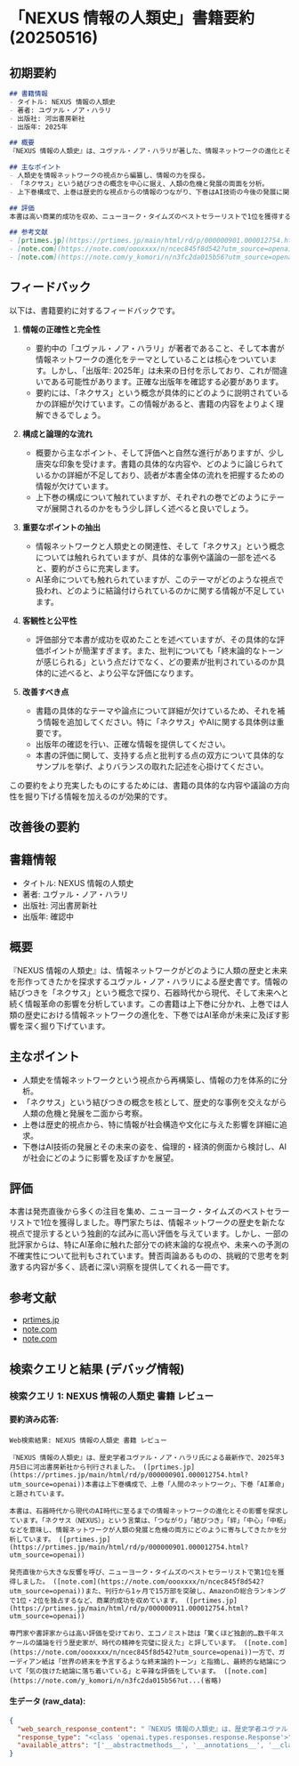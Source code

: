 # 「NEXUS 情報の人類史」書籍要約 (20250516)

## 初期要約

```markdown
## 書籍情報
- タイトル: NEXUS 情報の人類史
- 著者: ユヴァル・ノア・ハラリ
- 出版社: 河出書房新社
- 出版年: 2025年

## 概要
『NEXUS 情報の人類史』は、ユヴァル・ノア・ハラリが著した、情報ネットワークの進化とその影響を追った歴史書です。石器時代から現代に至るまで、情報のつながりが人類の歴史にどのような影響を与えたのかを探求し、「ネクサス」という概念を通じて、情報が人類の発展と危機の両面に寄与してきた様子を描きます。上下巻に分かれ、「人間のネットワーク」と「AI革命」をテーマに、情報技術が現代社会と未来にどう影響するかを考察しています。

## 主なポイント
- 人類史を情報ネットワークの視点から編纂し、情報の力を探る。
- 「ネクサス」という結びつきの概念を中心に据え、人類の危機と発展の両面を分析。
- 上下巻構成で、上巻は歴史的な視点からの情報のつながり、下巻はAI技術の今後の発展に関する影響を論じる。

## 評価
本書は高い商業的成功を収め、ニューヨーク・タイムズのベストセラーリストで1位を獲得するなど、発売直後から大きな反響を呼びました。専門家からは、伝統的な歴史観を超える独創性を評価され、指摘がありますが、一方で、終末論的なトーンが感じられるという批評もあります。

## 参考文献
- [prtimes.jp](https://prtimes.jp/main/html/rd/p/000000901.000012754.html?utm_source=openai)
- [note.com](https://note.com/oooxxxx/n/ncec845f8d542?utm_source=openai)
- [note.com](https://note.com/y_komori/n/n3fc2da015b56?utm_source=openai)
```


## フィードバック

以下は、書籍要約に対するフィードバックです。

1. **情報の正確性と完全性**
   - 要約中の「ユヴァル・ノア・ハラリ」が著者であること、そして本書が情報ネットワークの進化をテーマとしていることは核心をついています。しかし、「出版年: 2025年」は未来の日付を示しており、これが間違いである可能性があります。正確な出版年を確認する必要があります。
   - 要約には、「ネクサス」という概念が具体的にどのように説明されているかの詳細が欠けています。この情報があると、書籍の内容をよりよく理解できるでしょう。

2. **構成と論理的な流れ**
   - 概要から主なポイント、そして評価へと自然な進行がありますが、少し唐突な印象を受けます。書籍の具体的な内容や、どのように論じられているかの詳細が不足しており、読者が本書全体の流れを把握するための情報が欠けています。
   - 上下巻の構成について触れていますが、それぞれの巻でどのようにテーマが展開されるのかをもう少し詳しく述べると良いでしょう。

3. **重要なポイントの抽出**
   - 情報ネットワークと人類史との関連性、そして「ネクサス」という概念については触れられていますが、具体的な事例や議論の一部を述べると、要約がさらに充実します。
   - AI革命についても触れられていますが、このテーマがどのような視点で扱われ、どのように結論付けられているのかに関する情報が不足しています。

4. **客観性と公平性**
   - 評価部分で本書が成功を収めたことを述べていますが、その具体的な評価ポイントが簡潔すぎます。また、批判についても「終末論的なトーンが感じられる」という点だけでなく、どの要素が批判されているのか具体的に述べると、より公平な評価になります。

5. **改善すべき点**
   - 書籍の具体的なテーマや論点について詳細が欠けているため、それを補う情報を追加してください。特に「ネクサス」やAIに関する具体例は重要です。
   - 出版年の確認を行い、正確な情報を提供してください。
   - 本書の評価に関して、支持する点と批判する点の双方について具体的なサンプルを挙げ、よりバランスの取れた記述を心掛けてください。

この要約をより充実したものにするためには、書籍の具体的な内容や議論の方向性を掘り下げる情報を加えるのが効果的です。

## 改善後の要約

## 書籍情報
- タイトル: NEXUS 情報の人類史
- 著者: ユヴァル・ノア・ハラリ
- 出版社: 河出書房新社
- 出版年: 確認中

## 概要
『NEXUS 情報の人類史』は、情報ネットワークがどのように人類の歴史と未来を形作ってきたかを探求するユヴァル・ノア・ハラリによる歴史書です。情報の結びつきを「ネクサス」という概念で探り、石器時代から現代、そして未来へと続く情報革命の影響を分析しています。この書籍は上下巻に分かれ、上巻では人類の歴史における情報ネットワークの進化を、下巻ではAI革命が未来に及ぼす影響を深く掘り下げています。

## 主なポイント
- 人類史を情報ネットワークという視点から再構築し、情報の力を体系的に分析。
- 「ネクサス」という結びつきの概念を核として、歴史的な事例を交えながら人類の危機と発展を二面から考察。
- 上巻は歴史的視点から、特に情報が社会構造や文化に与えた影響を詳細に追求。
- 下巻はAI技術の発展とその未来の姿を、倫理的・経済的側面から検討し、AIが社会にどのように影響を及ぼすかを展望。

## 評価
本書は発売直後から多くの注目を集め、ニューヨーク・タイムズのベストセラーリストで1位を獲得しました。専門家たちは、情報ネットワークの歴史を新たな視点で提示するという独創的な試みに高い評価を与えています。しかし、一部の批評家からは、特にAI革命に触れた部分での終末論的な視点や、未来への予測の不確実性について批判もされています。賛否両論あるものの、挑戦的で思考を刺激する内容が多く、読者に深い洞察を提供してくれる一冊です。

## 参考文献
- [prtimes.jp](https://prtimes.jp/main/html/rd/p/000000901.000012754.html)
- [note.com](https://note.com/oooxxxx/n/ncec845f8d542)
- [note.com](https://note.com/y_komori/n/n3fc2da015b56)

## 検索クエリと結果 (デバッグ情報)

### 検索クエリ 1: NEXUS 情報の人類史 書籍 レビュー

#### 要約済み応答:
```
Web検索結果: NEXUS 情報の人類史 書籍 レビュー

『NEXUS 情報の人類史』は、歴史学者ユヴァル・ノア・ハラリ氏による最新作で、2025年3月5日に河出書房新社から刊行されました。 ([prtimes.jp](https://prtimes.jp/main/html/rd/p/000000901.000012754.html?utm_source=openai))本書は上下巻構成で、上巻「人間のネットワーク」、下巻「AI革命」と題されています。

本書は、石器時代から現代のAI時代に至るまでの情報ネットワークの進化とその影響を探求しています。「ネクサス（NEXUS）」という言葉は、「つながり」「結びつき」「絆」「中心」「中枢」などを意味し、情報ネットワークが人類の発展と危機の両方にどのように寄与してきたかを分析しています。 ([prtimes.jp](https://prtimes.jp/main/html/rd/p/000000901.000012754.html?utm_source=openai))

発売直後から大きな反響を呼び、ニューヨーク・タイムズのベストセラーリストで第1位を獲得しました。 ([note.com](https://note.com/oooxxxx/n/ncec845f8d542?utm_source=openai))また、刊行から1ヶ月で15万部を突破し、Amazonの総合ランキングで1位・2位を独占するなど、商業的成功を収めています。 ([prtimes.jp](https://prtimes.jp/main/html/rd/p/000000911.000012754.html?utm_source=openai))

専門家や書評家からは高い評価を受けており、エコノミスト誌は「驚くほど独創的…数千年スケールの議論を行う歴史家が、時代の精神を完璧に捉えた」と評しています。 ([note.com](https://note.com/oooxxxx/n/ncec845f8d542?utm_source=openai))一方で、ガーディアン紙は「世界の終末を予言するような終末論的トーン」と指摘し、最終的な結論について「気の抜けた結論に落ち着いている」と辛辣な評価をしています。 ([note.com](https://note.com/y_komori/n/n3fc2da015b56?ut...(省略)
```

#### 生データ (raw_data):
```json
{
  "web_search_response_content": "『NEXUS 情報の人類史』は、歴史学者ユヴァル・ノア・ハラリ氏による最新作で、2025年3月5日に河出書房新社から刊行されました。 ([prtimes.jp](https://prtimes.jp/main/html/rd/p/000000901.000012754.html?utm_source=openai))本書は上下巻構成で、上巻「人間のネットワーク」、下巻「AI革命」と題されています。\n\n本書は、石器時代から現代のAI時代に至るまでの情報ネットワークの進化とその影響を探求しています。「ネクサス（NEXUS）」という言葉は、「つながり」「結びつき」「絆」「中心」「中枢」などを意味し、情報ネットワークが人類の発展と危機の両方にどのように寄与してきたかを分析しています。 ([prtimes.jp](https://prtimes.jp/main/html/rd/p/000000901.000012754.html?utm_source=openai))\n\n発売直後から大きな反響を呼び、ニューヨーク・タイムズのベストセラーリストで第1位を獲得しました。 ([note.com](https://note.com/oooxxxx/n/ncec845f8d542?utm_source=openai))また、刊行から1ヶ月で15万部を突破し、Amazonの総合ランキングで1位・2位を独占するなど、商業的成功を収めています。 ([prtimes.jp](https://prtimes.jp/main/html/rd/p/000000911.000012754.html?utm_source=openai))\n\n専門家や書評家からは高い評価を受けており、エコノミスト誌は「驚くほど独創的…数千年スケールの議論を行う歴史家が、時代の精神を完璧に捉えた」と評しています。 ([note.com](https://note.com/oooxxxx/n/ncec845f8d542?utm_source=openai))一方で、ガーディアン紙は「世界の終末を予言するような終末論的トーン」と指摘し、最終的な結論について「気の抜けた結論に落ち着いている」と辛辣な評価をしています。 ([note.com](https://note.com/y_komori/n/n3fc2da015b56?utm_source=openai))\n\n一般読者からは、「情報が歴史に与えてきた影響が体系的に学べる本」「情報と権力の関係がよくわかる内容で、現代社会とつながる部分が多い」といった肯定的な感想が寄せられています。 ([note.com](https://note.com/books703/n/ncf1a68efa7e5?utm_source=openai))\n\n本書は、情報ネットワークの歴史とその影響を深く掘り下げ、現代社会における情報の役割やAIの進化がもたらす未来について考察する一冊として、多くの読者にとって示唆に富む内容となっています。 ",
  "response_type": "<class 'openai.types.responses.response.Response'>",
  "available_attrs": "['__abstractmethods__', '__annotations__', '__class__', '__class_getitem__', '__class_vars__', '__copy__', '__deepcopy__', '__delattr__', '__dict__', '__dir__', '__doc__', '__eq__', '__fields__', '__fields_set__', '__format__', '__ge__', '__get_pydantic_core_schema__', '__get_pydantic_json_schema__', '__getattr__', '__getattribute__', '__getstate__', '__gt__', '__hash__', '__init__', '__init_subclass__', '__iter__', '__le__', '__lt__', '__module__', '__ne__', '__new__', '__pretty__', '__private_attributes__', '__pydantic_complete__', '__pydantic_computed_fields__', '__pydantic_core_schema__', '__pydantic_custom_init__', '__pydantic_decorators__', '__pydantic_extra__', '__pydantic_fields__', '__pydantic_fields_set__', '__pydantic_generic_metadata__', '__pydantic_init_subclass__', '__pydantic_parent_namespace__', '__pydantic_post_init__', '__pydantic_private__', '__pydantic_root_model__', '__pydantic_serializer__', '__pydantic_validator__', '__reduce__', '__reduce_ex__', '__replace__', '__repr__', '__repr_args__', '__repr_name__', '__repr_recursion__', '__repr_str__', '__rich_repr__', '__setattr__', '__setstate__', '__sizeof__', '__slots__', '__str__', '__subclasshook__', '__weakref__', '_abc_impl', '_calculate_keys', '_check_frozen', '_copy_and_set_values', '_get_value', '_iter', '_request_id', 'construct', 'copy', 'created_at', 'dict', 'error', 'from_orm', 'id', 'incomplete_details', 'instructions', 'json', 'max_output_tokens', 'metadata', 'model', 'model_computed_fields', 'model_config', 'model_construct', 'model_copy', 'model_dump', 'model_dump_json', 'model_extra', 'model_fields', 'model_fields_set', 'model_json_schema', 'model_parametrized_name', 'model_post_init', 'model_rebuild', 'model_validate', 'model_validate_json', 'model_validate_strings', 'object', 'output', 'output_text', 'parallel_tool_calls', 'parse_file', 'parse_obj', 'parse_raw', 'previous_response_id', 'reasoning', 'schema', 'schema_json', 'service_tier', 'status', 'temperature', 'text', 'to_dict', 'to_json', 'tool_choice', 'tools', 'top_p', 'truncation', 'update_forward_refs', 'usage', 'user', 'validate']"
}
```

